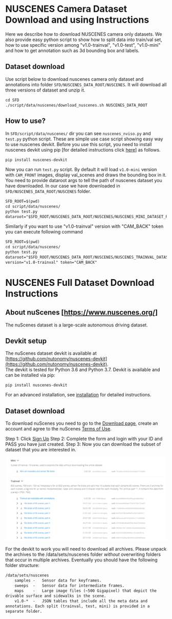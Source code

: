# NUSCENES Camera Dataset Download and using Instructions
Here we describe how to download NUSCENES camera only datasets. We also provide easy python script to show how to split data into train/val set, how to use specific version among "v1.0-trainval", "v1.0-test", "v1.0-mini" and how to get annotation such as 3d bounding box and labels. 

## Dataset download
Use script below to download nuscenes camera only dataset and annotations into folder `SFD/NUSCENES_DATA_ROOT/NUSCENES`. It will download all three versions of dataset and unzip it. 

```
cd SFD 
./script/data/nuscenes/download_nuscenes.sh NUSCENES_DATA_ROOT
```

## How to use?
In `SFD/script/data/nuscenes/` dir you can see `nuscenes_nviso.py` and `test.py` python script. These are simple use case script showing easy way to use nuscenes devkit. Before you use this script, you need to install nuscenes devkit using pip [for detailed instructions click [here](https://github.com/nutonomy/nuscenes-devkit#devkit-setup)] as follows. 

```
pip install nuscenes-devkit
```

Now you can run `test.py` script. By default it will load `v1.0-mini` version with `CAM_FRONT` images, display val_scenes and draws the bounding box in it. You need to provide dataroot args to tell the path of nuscenes dataset you have downloaded. In our case we have downloaded in `SFD/NUSCENES_DATA_ROOT/NUSCENES` folder. 

```
SFD_ROOT=$(pwd)
cd script/data/nuscenes/
python test.py dataroot="$SFD_ROOT/NUSCENES_DATA_ROOT/NUSCENES/NUSCENES_MINI_DATASET_ROOT"
```

Similarly if you want to use "v1.0-trainval" version with "CAM_BACK" token you can execute following command

```
SFD_ROOT=$(pwd)
cd script/data/nuscenes/
python test.py dataroot="$SFD_ROOT/NUSCENES_DATA_ROOT/NUSCENES/NUSCENES_TRAINVAL_DATASET_ROOT" version="v1.0-trainval" token="CAM_BACK"
```

# NUSCENES Full Dataset Download Instructions

## About nuScenes [https://www.nuscenes.org/]
The nuScenes dataset is a large-scale autonomous driving dataset.  

## Devkit setup
The nuScenes dataset devkit is available at [https://github.com/nutonomy/nuscenes-devkit](https://github.com/nutonomy/nuscenes-devkit).  
The devkit is tested for Python 3.6 and Python 3.7. Devkit is available and can be installed via pip:  
```
pip install nuscenes-devkit
```
For an advanced installation, see [installation](https://github.com/nutonomy/nuscenes-devkit/blob/master/setup/installation.md) for detailed instructions.

## Dataset download
To download nuScenes you need to go to the [Download page](https://www.nuscenes.org/download), create an account and agree to the nuScenes [Terms of Use](https://www.nuscenes.org/terms-of-use).

Step 1: Click [Sign Up](https://www.nuscenes.org/sign-up)
Step 2: Complete the form and login with your ID and PASS you have just created. 
Step 3: Now you can download the subset of dataset that you are interested in.  
  
![Alt text](assets/nuscene1.PNG)
  
For the devkit to work you will need to download all archives. Please unpack the archives to the /data/sets/nuscenes folder *without* overwriting folders that occur in multiple archives. Eventually you should have the following folder structure:

```
/data/sets/nuscenes
    samples	-	Sensor data for keyframes.
    sweeps	-	Sensor data for intermediate frames.
    maps	-	Large image files (~500 Gigapixel) that depict the drivable surface and sidewalks in the scene.
    v1.0-*	-	JSON tables that include all the meta data and annotations. Each split (trainval, test, mini) is provided in a separate folder.
```